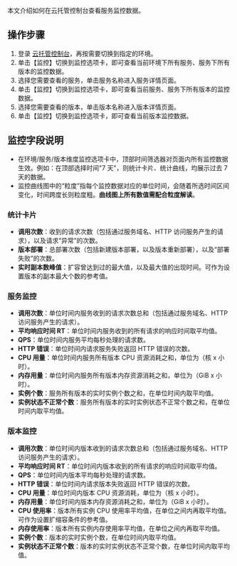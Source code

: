 本文介绍如何在云托管控制台查看服务监控数据。

## 操作步骤

1. 登录 [云托管控制台](https://console.cloud.tencent.com/tcb/service)，再按需要切换到指定的环境。
2. 单击【监控】切换到监控选项卡，即可查看当前环境下所有服务、服务下所有版本的监控数据。
3. 选择您需要查看的服务，单击服务名称进入服务详情页面。
4. 单击【监控】切换到监控选项卡，即可查看当前服务、服务下所有版本的监控数据。
5. 选择您需要查看的版本，单击版本名称进入版本详情页面。
6. 单击【监控】切换到监控选项卡，即可查看当前版本监控数据。

## 监控字段说明

- 在环境/服务/版本维度监控选项卡中，顶部时间筛选器对页面内所有监控数据生效。例如：在顶部选择时间"7 天"，则统计卡片、统计曲线，均展示过去 7 天的数据。
- 监控曲线图中的“粒度”指每个监控数据对应的单位时间，会随着所选时间区间变化，时间跨度长则粒度粗。**曲线图上所有数值需配合粒度解读**。

### 统计卡片

- **调用次数**：收到的请求次数（包括通过服务域名、HTTP 访问服务产生的请求），以及请求“异常”的次数。
- **版本部署**：总部署次数（包括新建版本部署，以及版本重新部署），以及“部署失败”的次数。
- **实时副本数峰值**：扩容曾达到过的最大值，以及最大值的出现时间。可作为设置版本的副本最大个数的参考值。

### 服务监控

- **调用次数**：单位时间内服务收到的请求次数总和（包括通过服务域名、HTTP 访问服务产生的请求）。
- **平均响应时间 RT**：单位时间内服务收到的所有请求的响应时间取平均值。
- **QPS**：单位时间内服务平均每秒处理的请求数。
- **HTTP 错误**：单位时间内请求服务失败返回 HTTP 错误的次数。
- **CPU 用量**：单位时间内服务所有版本 CPU 资源消耗之和，单位为（核 x 小时）。
- **内存用量**：单位时间内服务所有版本内存资源消耗之和，单位为（GiB x 小时）。
- **实例个数**：服务所有版本的实时实例个数之和，在单位时间内取平均值。
- **实例状态不正常个数**：服务所有版本的实时实例状态不正常个数之和，在单位时间内取平均值。

### 版本监控

- **调用次数**：单位时间内版本收到的请求次数总和（包括通过服务域名、HTTP 访问服务产生的请求）。
- **平均响应时间 RT**：单位时间内版本收到的所有请求的响应时间取平均值。
- **QPS**：单位时间内版本平均每秒处理的请求数。
- **HTTP 错误**：单位时间内请求版本失败返回 HTTP 错误的次数。
- **CPU 用量**：单位时间内版本 CPU 资源消耗，单位为（核 x 小时）。
- **内存用量**：单位时间内版本内存资源消耗之和，单位为（GiB x 小时）。
- **CPU 使用率**：版本所有实例 CPU 使用率平均值，在单位之间内再取平均值。可作为设置扩缩容条件的参考值。
- **内存使用率**：版本所有实例内存使用率平均值，在单位之间内再取平均值。
- **实例个数**：版本的实时实例个数，在单位时间内取平均值。
- **实例状态不正常个数**：版本的实时实例状态不正常个数，在单位时间内取平均值。
